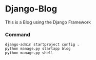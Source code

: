 # Django-Blog

This is a Blog using the Django Framework


### Command
```
django-admin startproject config .
python manage.py startapp blog
python manage.py shell
```
